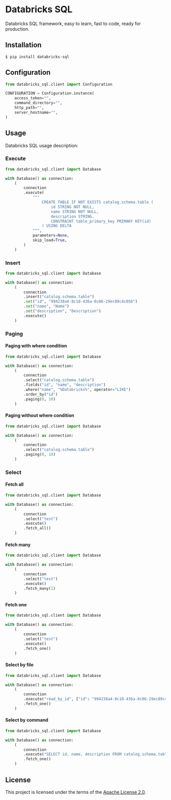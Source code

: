 # Databricks SQL

Databricks SQL framework, easy to learn, fast to code, ready for production.

## Installation

```shell
$ pip install databricks-sql
```

## Configuration

```python
from databricks_sql.client import Configuration

CONFIGURATION = Configuration.instance(
    access_token="",
    command_directory="",
    http_path="",
    server_hostname="",
)
```

## Usage

Databricks SQL usage description:

### Execute

```python
from databricks_sql.client import Database

with Database() as connection:
    (
        connection
        .execute(
            """
                CREATE TABLE IF NOT EXISTS catalog.schema.table (
                    id STRING NOT NULL,
                    name STRING NOT NULL,
                    description STRING,
                    CONSTRAINT table_primary_key PRIMARY KEY(id)
                ) USING DELTA
            """,
            parameters=None,
            skip_load=True,
        )
    )
```

### Insert

```python
from databricks_sql.client import Database

with Database() as connection:
    (
        connection
        .insert("catalog.schema.table")
        .set("id", "994238a4-8c18-436a-8c06-29ec89c4c056")
        .set("name", "Name")
        .set("description", "Description")
        .execute()
    )
```

### Paging

#### Paging with where condition

```python
from databricks_sql.client import Database

with Database() as connection:
    (
        connection
        .select("catalog.schema.table")
        .fields("id", "name", "description")
        .where("name", "%Databricks%", operator="LIKE")
        .order_by("id")
        .paging(0, 10)
    )
```

#### Paging without where condition

```python
from databricks_sql.client import Database

with Database() as connection:
    (
        connection
        .select("catalog.schema.table")
        .paging(0, 10)
    )
```

### Select

#### Fetch all

```python
from databricks_sql.client import Database

with Database() as connection:
    (
        connection
        .select("test")
        .execute()
        .fetch_all()
    )
```

#### Fetch many

```python
from databricks_sql.client import Database

with Database() as connection:
    (
        connection
        .select("test")
        .execute()
        .fetch_many(1)
    )
```

#### Fetch one

```python
from databricks_sql.client import Database

with Database() as connection:
    (
        connection
        .select("test")
        .execute()
        .fetch_one()
    )
```

#### Select by file

```python
from databricks_sql.client import Database

with Database() as connection:
    (
        connection
        .execute("read_by_id", {"id": "994238a4-8c18-436a-8c06-29ec89c4c056"})
        .fetch_one()
    )
```

#### Select by command

```python
from databricks_sql.client import Database

with Database() as connection:
    (
        connection
        .execute("SELECT id, name, description FROM catalog.schema.table WHERE id = %(id)s", {"id": "994238a4-8c18-436a-8c06-29ec89c4c056"})
        .fetch_one()
    )
```

## License

This project is licensed under the terms of the [Apache License 2.0](https://github.com/bernardocouto/databricks-sql/blob/main/LICENSE).
